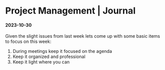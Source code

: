 # Project Management | Journal

#### 2023-10-30

Given the slight issues from last week lets come up with some basic items to focus on this week:

1. During meetings keep it focused on the agenda
1. Keep it organized and professional
1. Keep it light where you can


